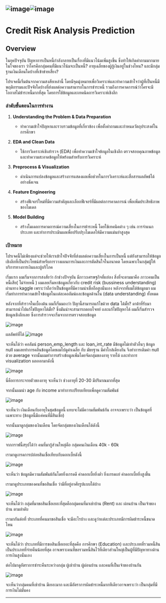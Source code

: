 ![image](https://github.com/user-attachments/assets/cbeee98b-113e-4a6e-b4d1-390fb91951f7)![image](https://github.com/user-attachments/assets/8f717124-73ea-4898-8a68-5ddd4746f741)
---

# Credit Risk Analysis Prediction

## Overview
ในยุคปัจจุบัน ปัญหาการเป็นหนี้กำลังกลายเป็นเรื่องที่มีแนวโน้มเพิ่มสูงขึ้น ซึ่งทำให้เกิดคำถามมากมายในใจของเรา ว่าใครคือกลุ่มคนที่มีแนวโน้มจะเป็นหนี้? อายุเฉลี่ยของผู้กู้เงินอยู่ในช่วงไหน? และมีกลุ่มฐานเงินเดือนใดบ้างที่เข้าข่ายเสี่ยง? 

โปรเจคนี้เริ่มต้นจากความสงสัยเหล่านี้ โดยมีจุดมุ่งหมายเพื่อวิเคราะห์และทำความเข้าใจว่าผู้ที่เป็นหนี้มีพฤติกรรมและปัจจัยใดบ้างที่ส่งผลต่อความสามารถในการชำระหนี้ รวมถึงการคาดการณ์ว่าใครจะมีโอกาสไม่ชำระหนี้มากที่สุด โดยการใช้ข้อมูลและเทคนิคการวิเคราะห์เชิงลึก

### ลำดับขั้นตอนในการทำงาน

1. **Understanding the Problem & Data Preparation**
   - ทำความเข้าใจปัญหาและรวบรวมข้อมูลที่เกี่ยวข้อง เพื่อตั้งคำถามและกำหนดวัตถุประสงค์ในการศึกษา

2. **EDA and Clean Data**
   - ใช้การวิเคราะห์เชิงสำรวจ (EDA) เพื่อทำความเข้าใจข้อมูลในเชิงลึก ตรวจสอบคุณภาพข้อมูล และทำความสะอาดข้อมูลให้พร้อมสำหรับการวิเคราะห์

3. **Preprocess & Visualization**
   - ดำเนินการแปลงข้อมูลและสร้างการแสดงผลเพื่อช่วยในการวิเคราะห์และสื่อสารผลลัพธ์ได้อย่างชัดเจน

4. **Feature Engineering**
   - สร้างฟีเจอร์ใหม่ที่มีความสำคัญและเลือกฟีเจอร์ที่มีผลต่อการคาดการณ์ เพื่อเพิ่มประสิทธิภาพของโมเดล

5. **Model Building**
   - สร้างโมเดลการคาดการณ์ความเสี่ยงในการชำระหนี้ โดยใช้เทคนิคต่าง ๆ เช่น การจำแนกประเภท และทำการประเมินผลเพื่อปรับปรุงโมเดลให้มีความแม่นยำสูงสุด

### เป้าหมาย
โปรเจคนี้ไม่เพียงแต่จะช่วยให้เราเข้าใจปัจจัยที่ส่งผลต่อความเสี่ยงในการเป็นหนี้ แต่ยังสามารถให้ข้อมูลเชิงลึกที่เป็นประโยชน์สำหรับการวางแผนการเงินและการตัดสินใจในอนาคต โดยเฉพาะในกลุ่มผู้ให้บริการทางการเงินและผู้บริโภค


เริ่มเเรก ผมเริ่มจากการสงสัยว่า ถ้าช่วงปัจจุบัน มีภาวะเศรษฐกิจที่เเย่ลง สิ่งที่จะตามมาคือ ภาวะคนเป็นหนี้เสีย( ไม่จ่ายหนี้ ) ผมเลยเริ่มหาข้อมูลเกี่ยวกับ credit risk (bussiness understanding) ผ่านทาง kaggle เพราะว่าถือว่าเป็นข้อมูลที่มีความน่าเชื่อถือสูงนั่นเอง หลังจากที่ผมได้ข้อมูลมา ผมเริ่มทำการทำความเข้าใจข้อมูลในเเต่ละคอลัมน์เเละข้อมูลด้านใน (data understanding) ทั้งหมด

หลังจากที่สำรวจในเบื้องต้น ผมก็เริ่มมองว่า ปัญานี้สามารถแก้ไขด้วย data ได้มั้ย? ดาต้าที่รับมา สามารถนำไปแก้ไขปัญหาได้มั้ย? ซึ่งมันน่าจะสามารถตอบโจทย์ เเละแก้ไขปัญหาได้ ผมก็เริ่มสำรวจข้อมูลเชิงลึกเลย
ซึ่งการสำรวจจะเริ่มจากการตรวจสอบข้อมูล

![image](https://github.com/user-attachments/assets/a07ffbe0-c48d-4a4d-99f5-6beace690803)

ผลลัพท์ที่ได้
![image](https://github.com/user-attachments/assets/9ee6e3f2-218b-41a3-9341-d726d6c9a220)


จะเห็นได้ว่า คอลัมน์ person_emp_length และ loan_int_rate มีข้อมูลไม่เท่าตัวอื่นๆ ข้อมูล null ผมเลยทำการคลีนข้อมูลโดยผมไปดูค่าเฉลี่ย กับ มัธยฐาน มีค่าใกล้เคียงกัน จึงทำการเติมค่า null ด้วย average 
จากนั้นผมทำการสร้างข้อมูลเพิ่มโดยจัดกลุ่มของอายุ รายได้ เเละทำการ visualization ผลออกมาดังนี้

![image](https://github.com/user-attachments/assets/62003e79-29f2-4827-98ce-86bc66f29119)

นี่คือการกระจายตัวของอายุ จะเห็นว่า ช่วงอายุที่ 20-30 มีปริมาณมากที่สุด

จากนั้นผมนำ age กับ income มาทำการเปรียบเทียบเพื่อดูความสัมพันธ์

![image](https://github.com/user-attachments/assets/1bd4562c-d068-4a81-8212-dbbacb004c53)

จะเห็นว่า เงินเดือนกับอายุในชุดข้อมูลนี้ แทบจะไม่มีความสัมพันธ์กัน อาจจะเพราะว่า เป็นข้อมูลที่เฉพาะทาง (ข้อมูลนี้มีเเค่คนที่มีสินเชื่อ)

จากนั้นมาดูกลุ่มของเงินเดือน โดยจัดกลุ่มของเงินเดือนได้ดังนี้

![image](https://github.com/user-attachments/assets/3a3c2550-a9ab-40fd-bb8b-4a3d1d912772)

จากกราฟนี้สรุปได้ว่า คนที่มากู้ส่วนใหญ่คือ กลุ่มคนเงินเดือน 40k - 60k

เรามาดูเกรดการปล่อยสินเชื่อเทียบกับดอกเบี้ยดังนี้

![image](https://github.com/user-attachments/assets/f7b0d7fa-c5ef-45f9-acdc-53cce832ae6e)

จะเห็นว่า ข้อมูลมีความสัมพันธ์กันโดยยิ่งเกรดดี ค่าดอกเบี้ยยิ่งต่ำ ยิ่งเกรดเเย่ ค่าดอกเบี้ยยิ่งสูงขึ้น

เรามาดูประเภทของคนที่ขอสินเชื่อ ว่ามีที่อยู่อาศัยรูปแบบใด้บ้าง

![image](https://github.com/user-attachments/assets/b26fad56-6602-4408-a965-00783c13ffc3)

จะเห็นได้ว่า กลุ่มที่มาขอสินเชื่อเยอะที่สุดคือกลุ่มคนที่มาเช่าบ้าน (Rent) เเละ ผ่อนบ้าน เป็นเจ้าของบ้าน ตามลำดับ

เรามากันต่อที่ ประเภทที่คนมาขอสินเชื่อ จะมีอะไรบ้าง เเละดูว่าเเต่ละประเภทมีการผิดชำระหนี้ขนาดไหน

![image](https://github.com/user-attachments/assets/089ee630-1f2b-4cef-9ce5-33e4512c124d)

จะเห็นได้ว่า ประเภทที่มีการขอสินเชื่อเยอะที่สุดคือ การศึกษา (Education) เเละประเภทที่รวมหนี้สิน เป็นประเภทที่จ่ายคืนน้อยที่สุด อาจเพราะคนที่ขอรวมหนี้สินไว้ที่เดียวส่วนใหญ่เป็นผู้ที่มีปัญหาทางด้านการเงินสูงนั่นเอง

ต่อไปมาดูอัตราการชำระคืนระหว่างกลุ่ม ผู้เช่าบ้าน ผู้ผ่อนบ้าน เเละคนที่เป็นเจ้าของบ้านกัน

![image](https://github.com/user-attachments/assets/d19c4812-36ef-49d9-8376-92aece279a18)

จะเห็นว่ากลุ่มคนที่เช่าบ้าน มีเยอะมาก และมีอัตราการผิดชำระหนี้มากทีเดียวอาจเพราะว่า เป็นกลุ่มที่มีการเงินไม่มั่นคง

















---





   

      


